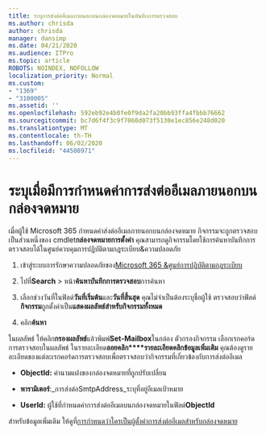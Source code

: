```yaml
---
title: ระบุการส่งต่ออีเมลภายนอกบนกล่องจดหมายในบันทึกการตรวจสอบ
ms.author: chrisda
author: chrisda
manager: dansimp
ms.date: 04/21/2020
ms.audience: ITPro
ms.topic: article
ROBOTS: NOINDEX, NOFOLLOW
localization_priority: Normal
ms.custom:
- "1369"
- "3100005"
ms.assetid: ''
ms.openlocfilehash: 592eb92e4b0fe0f9da2fa20bb93ffa4fbbb76662
ms.sourcegitcommit: bc7d6f4f3c9f7060d073f5130e1ec856e248d020
ms.translationtype: MT
ms.contentlocale: th-TH
ms.lasthandoff: 06/02/2020
ms.locfileid: "44508971"
---
```

# <a name="identify-when-external-email-forwarding-is-configured-on-mailboxes"></a>ระบุเมื่อมีการกําหนดค่าการส่งต่ออีเมลภายนอกบนกล่องจดหมาย

เมื่อผู้ใช้ Microsoft 365 กําหนดค่าส่งต่ออีเมลภายนอกบนกล่องจดหมาย กิจกรรมจะถูกตรวจสอบเป็นส่วนหนึ่งของ cmdlet**กล่องจดหมายการตั้งค่า** คุณสามารถดูกิจกรรมโดยใช้การค้นหาบันทึกการตรวจสอบได้ในศูนย์ควบคุมการปฏิบัติตามกฎระเบียบ&ความปลอดภัย

1. เข้าสู่ระบบการรักษาความปลอดภัยของ[Microsoft 365 &ศูนย์การปฏิบัติตามกฎระเบียบ](https://protection.office.com/)

2. ไปที่**Search**  >  หน้า**ค้นหาบันทึกการตรวจสอบ**การค้นหา

3. เลือกช่วงวันที่ในฟิลด์**วันที่เริ่มต้น**และ**วันที่สิ้นสุด** คุณไม่จําเป็นต้องระบุชื่อผู้ใช้ ตรวจสอบว่าฟิลด์**กิจกรรม**ถูกตั้งค่าเป็น**แสดงผลลัพธ์สําหรับกิจกรรมทั้งหมด**

4. คลิก**ค้นหา**

ในผลลัพธ์ ให้คลิก**กรองผลลัพธ์**แล้วพิมพ์**Set-Mailbox**ในกล่อง ตัวกรองกิจกรรม เลือกเรกคอร์ดการตรวจสอบในผลลัพธ์ ในรายละเอียด**ลอยคลิก****รายละเอียดคลิกข้อมูลเพิ่มเติม** คุณต้องดูรายละเอียดของแต่ละเรกคอร์ดการตรวจสอบเพื่อตรวจสอบว่ากิจกรรมที่เกี่ยวข้องกับการส่งต่ออีเมล

- **ObjectId:** ค่านามแฝงของกล่องจดหมายที่ถูกปรับเปลี่ยน

- **พารามิเตอร์**:_การส่งต่อSmtpAddress_ระบุที่อยู่อีเมลเป้าหมาย

- **UserId:** ผู้ใช้ที่กําหนดค่าการส่งต่ออีเมลบนกล่องจดหมายในฟิลด์**ObjectId**

สําหรับข้อมูลเพิ่มเติม ให้ดูที่[การกําหนดว่าใครเป็นผู้ตั้งค่าการส่งต่ออีเมลสําหรับกล่องจดหมาย](https://docs.microsoft.com/microsoft-365/compliance/auditing-troubleshooting-scenarios#determine-who-set-up-email-forwarding-for-a-mailbox)
